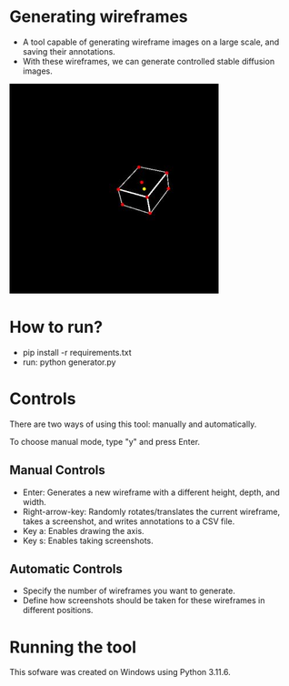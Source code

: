 # Generating wireframes
- A tool capable of generating wireframe images on a large scale, and saving their annotations. 
- With these wireframes, we can generate controlled stable diffusion images.

<p align="left" width="100%">
<img src="example.jpg">
</p>

# How to run?
- pip install -r requirements.txt
- run: python generator.py 
  
# Controls

There are two ways of using this tool: manually and automatically.

To choose manual mode, type "y" and press Enter.

## Manual Controls

- Enter: Generates a new wireframe with a different height, depth, and width.
- Right-arrow-key: Randomly rotates/translates the current wireframe, takes a screenshot, and writes annotations to a CSV file.
- Key a: Enables drawing the axis.
- Key s: Enables taking screenshots.

## Automatic Controls

- Specify the number of wireframes you want to generate.
- Define how screenshots should be taken for these wireframes in different positions.

# Running the tool

This sofware was created on Windows using Python 3.11.6.
